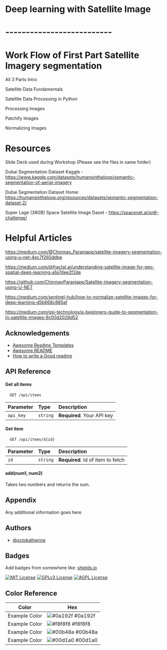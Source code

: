 # Deep learning with Satellite Image

# --------------------------

# Work Flow of First Part Satellite Imagery segmentation

 All 3 Parts Intro 

Satellite Data Fundamentals 

Satellite Data Processing in Python
 
Processing Images 

Patchify Images 

Normalizing Images


# Resources

Slide Deck used during Workshop (Please see the files in same folder)

Dubai Segmentation Dataset Kaggle - https://www.kaggle.com/datasets/humansintheloop/semantic-segmentation-of-aerial-imagery

Dubai Segmentation Dataset Home: https://humansintheloop.org/resources/datasets/semantic-segmentation-dataset-2/

Super Lage (38GB) Space Satellite Image Daset - https://spacenet.ai/sn6-challenge/

# Helpful Articles
https://medium.com/@Chinmay_Paranjape/satellite-imagery-segmentation-using-u-net-4ec7f265ddbe

https://medium.com/@fractal.ai/understanding-satellite-image-for-geo-spatial-deep-learning-a1a7dee2f2de

https://github.com/ChinmayParanjape/Satellite-imagery-segmentation-using-U-NET

https://medium.com/sentinel-hub/how-to-normalize-satellite-images-for-deep-learning-d5b668c885af

https://medium.com/gsi-technology/a-beginners-guide-to-segmentation-in-satellite-images-9c00d2028d52
## Acknowledgements

 - [Awesome Readme Templates](https://awesomeopensource.com/project/elangosundar/awesome-README-templates)
 - [Awesome README](https://github.com/matiassingers/awesome-readme)
 - [How to write a Good readme](https://bulldogjob.com/news/449-how-to-write-a-good-readme-for-your-github-project)


## API Reference

#### Get all items

```http
  GET /api/items
```

| Parameter | Type     | Description                |
| :-------- | :------- | :------------------------- |
| `api_key` | `string` | **Required**. Your API key |

#### Get item

```http
  GET /api/items/${id}
```

| Parameter | Type     | Description                       |
| :-------- | :------- | :-------------------------------- |
| `id`      | `string` | **Required**. Id of item to fetch |

#### add(num1, num2)

Takes two numbers and returns the sum.


## Appendix

Any additional information goes here


## Authors

- [@octokatherine](https://www.github.com/octokatherine)


## Badges

Add badges from somewhere like: [shields.io](https://shields.io/)

[![MIT License](https://img.shields.io/badge/License-MIT-green.svg)](https://choosealicense.com/licenses/mit/)
[![GPLv3 License](https://img.shields.io/badge/License-GPL%20v3-yellow.svg)](https://opensource.org/licenses/)
[![AGPL License](https://img.shields.io/badge/license-AGPL-blue.svg)](http://www.gnu.org/licenses/agpl-3.0)

## Color Reference

| Color             | Hex                                                                |
| ----------------- | ------------------------------------------------------------------ |
| Example Color | ![#0a192f](https://via.placeholder.com/10/0a192f?text=+) #0a192f |
| Example Color | ![#f8f8f8](https://via.placeholder.com/10/f8f8f8?text=+) #f8f8f8 |
| Example Color | ![#00b48a](https://via.placeholder.com/10/00b48a?text=+) #00b48a |
| Example Color | ![#00d1a0](https://via.placeholder.com/10/00b48a?text=+) #00d1a0 |

